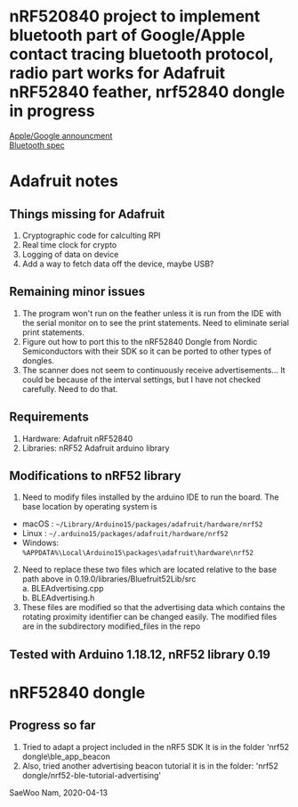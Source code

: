# nRF520840 project to implement bluetooth part of Google/Apple contact tracing bluetooth protocol, radio part works for Adafruit nRF52840 feather, nrf52840 dongle in progress
[Apple/Google announcment](https://www.apple.com/covid19/contacttracing/)  
[Bluetooth spec](https://covid19-static.cdn-apple.com/applications/covid19/current/static/contact-tracing/pdf/ContactTracing-BluetoothSpecificationv1.1.pdf)

#  Adafruit notes
##  Things missing for Adafruit
1.  Cryptographic code for calculting RPI
2.  Real time clock for crypto
3.  Logging of data on device
4.  Add a way to fetch data off the device, maybe USB?

##  Remaining minor issues
1. The program won't run on the feather unless it is run from the IDE with the serial monitor on to see the print statements.   Need to eliminate serial print statements.
2. Figure out how to port this to the nRF52840 Dongle from Nordic Semiconductors with their SDK so it can be ported to other types of dongles.
3. The scanner does not seem to continuously receive advertisements... It could be because of the interval settings, but I have not checked carefully.   Need to do that.

##  Requirements
1.  Hardware: Adafruit nRF52840
2.  Libraries: nRF52 Adafruit arduino library

##  Modifications to nRF52 library
1.  Need to modify files installed by the arduino IDE to run the board.  The base location by operating system is
* macOS  : `~/Library/Arduino15/packages/adafruit/hardware/nrf52`
* Linux  : `~/.arduino15/packages/adafruit/hardware/nrf52`
* Windows: `%APPDATA%\Local\Arduino15\packages\adafruit\hardware\nrf52`
2. Need to replace these two files  which are located relative to the base path above in 0.19.0/libraries/Bluefruit52Lib/src  
   a. BLEAdvertising.cpp  
   b. BLEAdvertising.h  
3. These files are modified so that the advertising data which contains the rotating proximity identifier can be changed easily.  The modified files are in the subdirectory modified_files in the repo
  
## Tested with Arduino 1.18.12, nRF52 library 0.19

#  nRF52840 dongle
## Progress so far
1. Tried to adapt a project included in the nRF5 SDK   It is in the folder 'nrf52 dongle\ble_app_beacon
2. Also, tried another advertising beacon tutorial it is in the folder: 'nrf52 dongle/nrf52-ble-tutorial-advertising'

SaeWoo Nam, 2020-04-13

